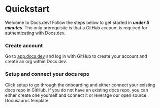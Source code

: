 # Quickstart

Welcome to Docs.dev! Follow the steps below to get started in ***under 5 minutes***. The only prerequisite is that a GitHub account is required for authenticating with Docs.dev.

### Create account

Go to [app.docs.dev](http://app.docs.dev) and log in with GitHub to create your account and create an org within Docs.dev.

### Setup and connect your docs repo

Click setup to go through the onboarding and either connect your existing docs repo in GitHub. If you do not have an existing docs repo, you can either create one yourself and connect it or leverage our open source Docusaurus template
